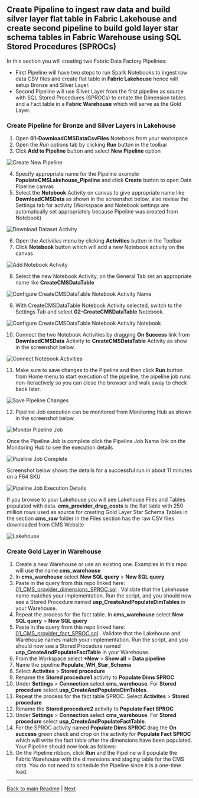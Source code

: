 
## Create Pipeline to ingest raw data and build silver layer flat table in **Fabric Lakehouse** and create second pipeline to build gold layer star schema tables in **Fabric Warehouse** using SQL Stored Procedures (SPROCs)

In this section you will creating two Fabric Data Factory Pipelines:
* First Pipeline will have two steps to run Spark Notebooks to ingest raw data CSV files and create flat table in **Fabric Lakehouse** hence will setup Bronze and Silver Layer.
* Second Pipeline will use Silver Layer from the first pipeline as source with SQL Stored Procedures (SPROCs) to create the Dimension tables and a Fact table in a **Fabric Warehouse** which will serve as the Gold Layer.

### Create Pipeline for Bronze and Silver Layers in Lakehouse
1. Open **01-DownloadCMSDataCsvFiles** Notebook from your workspace
2. Open the *Run* options tab by clicking **Run** button in the toolbar 
3. Clck **Add to Pipeline** button and select **New Pipeline** option
   
![Create New Pipeline](../Images/LakehousePipelineCreate.jpg)

4. Specify appropriate name for the Pipeline example **PopulateCMSLakehouse_Pipeline** and click **Create** button to open Data Pipeline canvas
5. Select the **Notebook** Activity on canvas to give appropriate name like **DownloadCMSData** as shown in the screenshot below, also review the Settings tab for activity (Workspace and Notebook settings are automatically set appropriately because Pipeline was created from Notebook)
   
![Download Dataset Activity](../Images/WarehousePipelineDownloadDataActivity.jpg)

6. Open the *Activities* menu by clicking **Activities** button in the Toolbar
7. Click **Notebook** button which will add a new Notebook activity on the canvas
   
![Add Notebook Activity](../Images/WarehousePipelineAddNotebookActivity.jpg)
    
8. Select the new Notebook Activity, on the General Tab set an appropriate name like **CreateCMSDataTable**
   
![Configure CreateCMSDataTable Notebook Activity Name](../Images/WarehousePipelineCreateCMSDataTableActivity1.jpg)

9.  With CreateCMSDataTable Notebook Activity selected, switch to the Settings Tab and select **02-CreateCMSDataTable** Notebook.

![Configure CreateCMSDataTable Notebook Activity Notebook](../Images/WarehousePipelineCreateCMSDataTableActivity2.jpg)

10. Connect the two Notebook Activities by dragging **On Success** link from **DownlaodCMSData** Activity to **CreateCMSDataTable** Activity as show in the screenshot below.
   
![Connect Notebook Activities](../Images/WarehousePipelineConnectNotebookActivities.jpg)

11. Make sure to save changes to the Pipeline and then click **Run** button from Home menu to start execution of the pipeline, the pipeline job runs non-iteractively so you can close the browser and walk away to check back later.

![Save Pipeline Changes](../Images/warehousepipeline1run.jpg)

12. Pipeline Job execution can be monitored from Monitoring Hub as shown in the screenshot below

![Monitor Pipeline Job](../Images/WarehousePiplineMonitor.jpg)

Once the Pipeline Job is complete click the Pipeline Job Name link on the Monitoring Hub to see the execution details

![Pipeline Job Complete](../Images/WarehousePipelineJobComplete.jpg)   

Screenshot below shows the details for a successful run in about 11 minutes on a F64 SKU

![Pipeline Job Execution Details](../Images/WarehousePipelineJobExecutionDetails.jpg)

If you browse to your Lakehouse you will see Lakehouse Files and Tables populated with data.
**cms_provider_drug_costs** is the flat table with 250 million rows used as source for creating Gold Layer Star Schema Tables in the section
**cms_raw** folder in the Files section has the raw CSV files downloaded from CMS Website

![Lakehouse](../Images/LakehouseData2.jpg)

### Create Gold Layer in Warehouse
1. Create a new Warehouse or use an existing one. Examples in this repo will use the name **cms_warehouse**
2. In **cms_warehouse** select **New SQL query** > **New SQL query**
3. Paste in the query from this repo linked here: [01_CMS_provider_dimensions_SPROC.sql](../scripts/01_CMS_provider_dimensions_SPROC.sql) . Validate that the Lakehouse name matches your implementation. Run the script, and you should now see a Stored Procedure named **usp_CreateAndPopulateDimTables** in your Warehouse.
4. Repeat the process for the fact table. In **cms_warehouse** select **New SQL query** > **New SQL query**
3. Paste in the query from this repo linked here: [01_CMS_provider_fact_SPROC.sql](../scripts/01_CMS_provider_fact_SPROC.sql) . Validate that the Lakehouse and Warehouse names match your implementation. Run the script, and you should now see a Stored Procedure named **usp_CreateAndPopulateFactTable** in your Warehouse.
5. From the Workspace select **+New** > **Show all** > **Data pipeline**
6. Name the pipeline **Populate_WH_Star_Schema**
7. Select **Activites** > **Stored procedure**
8. Rename the **Stored procedure1** activity to **Populate Dims SPROC**
9. Under **Settings** > **Connection** select **cms_warehouse**. For **Stored procedure** select **usp_CreateAndPopulateDimTables**.
10. Repeat the process for the fact table SPROC. Select **Activites** > **Stored procedure**
8. Rename the **Stored procedure2** activity to **Populate Fact SPROC**
9. Under **Settings** > **Connection** select **cms_warehouse**. For **Stored procedure** select **usp_CreateAndPopulateFactTable**.
10. For the SPROC activity named **Populate Dims SPROC** drag the **On success** green check and drop on the activity for **Populate Fact SPROC** which will write the fact table after the dimensions have been populated. Your Pipeline should now look as follows:
13. On the Pipeline ribbon, click **Run** and the Pipeline will populate the Fabric Warehouse with the dimensions and staging table for the CMS data. You do not need to schedule the Pipeline since it is a one-time load.

***
[Back to main Readme](../Readme.md#step-2-download-raw-files-and-build-out-silver-and-gold-layer-tables-star-schema-to-be-used-for-reporting) | [Next](./3-CreatePBISemanticModel.md)

